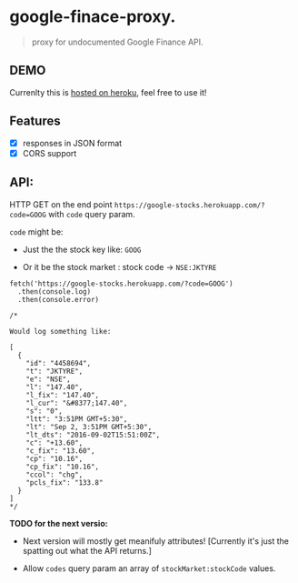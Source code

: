 # google-finace-proxy.
> proxy for undocumented Google Finance API.

## DEMO

Currenlty this is [hosted on heroku](https://google-stocks.herokuapp.com/), feel free to use it! 

## Features

* [X] responses in JSON format
* [X] CORS support

## API:

HTTP GET on the end point `https://google-stocks.herokuapp.com/?code=GOOG` with `code` query param. 

`code` might be:

* Just the the stock key like: `GOOG`

* Or it be the stock market : stock code -> `NSE:JKTYRE`

```
fetch('https://google-stocks.herokuapp.com/?code=GOOG')
  .then(console.log)
  .then(console.error)

/*

Would log something like:

[
  {
    "id": "4458694",
    "t": "JKTYRE",
    "e": "NSE",
    "l": "147.40",
    "l_fix": "147.40",
    "l_cur": "&#8377;147.40",
    "s": "0",
    "ltt": "3:51PM GMT+5:30",
    "lt": "Sep 2, 3:51PM GMT+5:30",
    "lt_dts": "2016-09-02T15:51:00Z",
    "c": "+13.60",
    "c_fix": "13.60",
    "cp": "10.16",
    "cp_fix": "10.16",
    "ccol": "chg",
    "pcls_fix": "133.8"
  }
]
*/
```

__TODO for the next versio:__


* Next version will mostly get meanifuly attributes! [Currently it's just the spatting out what the API returns.]

* Allow `codes` query param an array of `stockMarket:stockCode` values.
